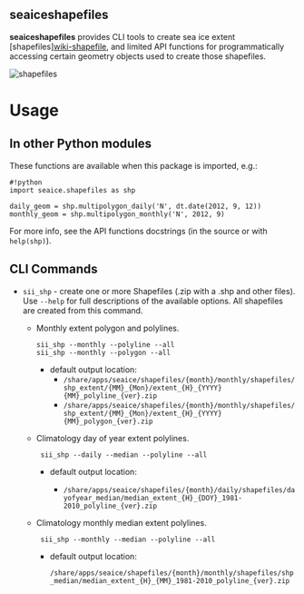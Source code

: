 seaiceshapefiles
----------------

**seaiceshapefiles** provides CLI tools to create sea ice extent
[shapefiles][wiki-shapefile](https://en.wikipedia.org/wiki/Shapefile), and
limited API functions for programmatically accessing certain geometry objects
used to create those shapefiles.

![shapefiles](doc/seaiceshapefiles.png)

# Usage

## In other Python modules

These functions are available when this package is imported, e.g.:

```
#!python
import seaice.shapefiles as shp

daily_geom = shp.multipolygon_daily('N', dt.date(2012, 9, 12))
monthly_geom = shp.multipolygon_monthly('N', 2012, 9)
```

For more info, see the API functions docstrings (in the source or with
`help(shp)`).


## CLI Commands

* `sii_shp` - create one or more Shapefiles (.zip with a .shp and other
  files). Use `--help` for full descriptions of the available options.  All
  shapefiles are created from this command.

  - Monthly extent polygon and polylines.

    	sii_shp --monthly --polyline --all
    	sii_shp --monthly --polygon --all

    + default output location:
		* `/share/apps/seaice/shapefiles/{month}/monthly/shapefiles/shp_extent/{MM}_{Mon}/extent_{H}_{YYYY}{MM}_polyline_{ver}.zip`
	    * `/share/apps/seaice/shapefiles/{month}/monthly/shapefiles/shp_extent/{MM}_{Mon}/extent_{H}_{YYYY}{MM}_polygon_{ver}.zip`

  - Climatology day of year extent polylines.

	     sii_shp --daily --median --polyline --all

    + default output location:

		* `/share/apps/seaice/shapefiles/{month}/daily/shapefiles/dayofyear_median/median_extent_{H}_{DOY}_1981-2010_polyline_{ver}.zip`


  - Climatology monthly median extent polylines.

         sii_shp --monthly --median --polyline --all

    + default output location:

      `/share/apps/seaice/shapefiles/{month}/monthly/shapefiles/shp_median/median_extent_{H}_{MM}_1981-2010_polyline_{ver}.zip`
